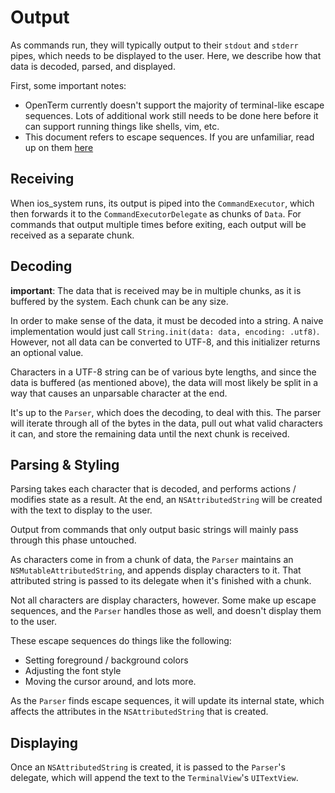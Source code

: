 # Output

As commands run, they will typically output to their `stdout` and `stderr` pipes, which needs to be displayed to the user. Here, we describe how that data is decoded, parsed, and displayed.

First, some important notes:
* OpenTerm currently doesn't support the majority of terminal-like escape sequences. Lots of additional work still needs to be done here before it can support running things like shells, vim, etc.
* This document refers to escape sequences. If you are unfamiliar, read up on them [here](https://en.wikipedia.org/wiki/ANSI_escape_code)

## Receiving

When ios_system runs, its output is piped into the `CommandExecutor`, which then forwards it to the `CommandExecutorDelegate` as chunks of  `Data`. For commands that output multiple times before exiting, each output will be received as a separate chunk.

## Decoding

**important**: The data that is received may be in multiple chunks, as it is buffered by the system. Each chunk can be any size.

In order to make sense of the data, it must be decoded into a string. A naive implementation would just call `String.init(data: data, encoding: .utf8)`. However, not all data can be converted to UTF-8, and this initializer returns an optional value.

Characters in a UTF-8 string can be of various byte lengths, and since the data is buffered (as mentioned above), the data will most likely be split in a way that causes an unparsable character at the end.

It's up to the `Parser`, which does the decoding, to deal with this. The parser will iterate through all of the bytes in the data, pull out what valid characters it can, and store the remaining data until the next chunk is received.

## Parsing & Styling

Parsing takes each character that is decoded, and performs actions / modifies state as a result. At the end, an `NSAttributedString` will be created with the text to display to the user.

Output from commands that only output basic strings will mainly pass through this phase untouched.

As characters come in from a chunk of data, the `Parser` maintains an `NSMutableAttributedString`, and appends display characters to it. That attributed string is passed to its delegate when it's finished with a chunk.

Not all characters are display characters, however. Some make up escape sequences, and the `Parser` handles those as well, and doesn't display them to the user.

These escape sequences do things like the following:
- Setting foreground / background colors
- Adjusting the font style
- Moving the cursor around, and lots more.

As the `Parser` finds escape sequences, it will update its internal state, which affects the attributes in the `NSAttributedString` that is created.

## Displaying

Once an `NSAttributedString` is created, it is passed to the `Parser`'s delegate, which will append the text to the `TerminalView`'s `UITextView`.
